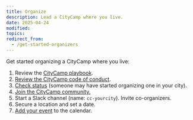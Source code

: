 ```yaml
---
title: Organize
description: Lead a CityCamp where you live.
date: 2025-04-24
modified: 
topics:
redirect_from:
  - /get-started-organizers
---
```


Get started organizing a CityCamp where you live:

1. Review the [CityCamp playbook](/playbook).
1. [Review the CityCamp code of conduct](/conduct).
1. [Check status](/events) (someone may have started organizing one in your city).
1. [Join the CityCamp community.](https://join.slack.com/t/citycamp-team/shared_invite/zt-30wn3ct2a-zzxhCRYLdlKlDLvjqv~dBA)
1. Start a Slack channel (name: `cc-yourcity`). Invite co-organizers.
1. Secure a location and set a date.
1. [Add your event](/events/new) to the calendar.